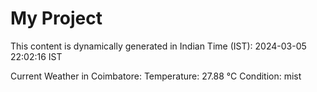 # My Project

This content is dynamically generated in Indian Time (IST): 2024-03-05 22:02:16 IST


Current Weather in Coimbatore:
Temperature: 27.88 °C
Condition: mist
